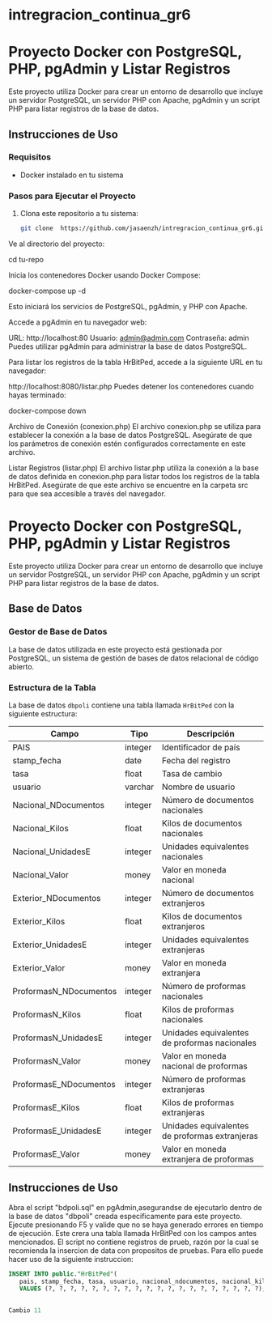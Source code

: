 # intregracion_continua_gr6

# Proyecto Docker con PostgreSQL, PHP, pgAdmin y Listar Registros

Este proyecto utiliza Docker para crear un entorno de desarrollo que incluye un servidor PostgreSQL, un servidor PHP con Apache, pgAdmin y un script PHP para listar registros de la base de datos.

## Instrucciones de Uso

### Requisitos

- Docker instalado en tu sistema

### Pasos para Ejecutar el Proyecto

1. Clona este repositorio a tu sistema:

   ```bash
   git clone  https://github.com/jasaenzh/intregracion_continua_gr6.git

Ve al directorio del proyecto:

cd tu-repo

Inicia los contenedores Docker usando Docker Compose:

docker-compose up -d

Esto iniciará los servicios de PostgreSQL, pgAdmin, y PHP con Apache.

Accede a pgAdmin en tu navegador web:

URL: http://localhost:80
Usuario: admin@admin.com
Contraseña: admin
Puedes utilizar pgAdmin para administrar la base de datos PostgreSQL.

Para listar los registros de la tabla HrBitPed, accede a la siguiente URL en tu navegador:

http://localhost:8080/listar.php
Puedes detener los contenedores cuando hayas terminado:

docker-compose down

Archivo de Conexión (conexion.php)
El archivo conexion.php se utiliza para establecer la conexión a la base de datos PostgreSQL. Asegúrate de que los parámetros de conexión estén configurados correctamente en este archivo.

Listar Registros (listar.php)
El archivo listar.php utiliza la conexión a la base de datos definida en conexion.php para listar todos los registros de la tabla HrBitPed. Asegúrate de que este archivo se encuentre en la carpeta src para que sea accesible a través del navegador.

# Proyecto Docker con PostgreSQL, PHP, pgAdmin y Listar Registros

Este proyecto utiliza Docker para crear un entorno de desarrollo que incluye un servidor PostgreSQL, un servidor PHP con Apache, pgAdmin y un script PHP para listar registros de la base de datos.

## Base de Datos

### Gestor de Base de Datos

La base de datos utilizada en este proyecto está gestionada por PostgreSQL, un sistema de gestión de bases de datos relacional de código abierto.

### Estructura de la Tabla

La base de datos `dbpoli` contiene una tabla llamada `HrBitPed` con la siguiente estructura:

| Campo                  | Tipo     | Descripción                                    |
|------------------------|----------|------------------------------------------------|
| PAIS                   | integer  | Identificador de país                          |
| stamp_fecha            | date     | Fecha del registro                             |
| tasa                   | float    | Tasa de cambio                                 |
| usuario                | varchar  | Nombre de usuario                              |
| Nacional_NDocumentos   | integer  | Número de documentos nacionales                |
| Nacional_Kilos         | float    | Kilos de documentos nacionales                 |
| Nacional_UnidadesE     | integer  | Unidades equivalentes nacionales               |
| Nacional_Valor         | money    | Valor en moneda nacional                       |
| Exterior_NDocumentos   | integer  | Número de documentos extranjeros               |
| Exterior_Kilos         | float    | Kilos de documentos extranjeros                |
| Exterior_UnidadesE     | integer  | Unidades equivalentes extranjeras              |
| Exterior_Valor         | money    | Valor en moneda extranjera                     |
| ProformasN_NDocumentos | integer  | Número de proformas nacionales                 |
| ProformasN_Kilos       | float    | Kilos de proformas nacionales                  |
| ProformasN_UnidadesE   | integer  | Unidades equivalentes de proformas nacionales  |
| ProformasN_Valor       | money    | Valor en moneda nacional de proformas          |
| ProformasE_NDocumentos | integer  | Número de proformas extranjeras                |
| ProformasE_Kilos       | float    | Kilos de proformas extranjeras                 |
| ProformasE_UnidadesE   | integer  | Unidades equivalentes de proformas extranjeras |
| ProformasE_Valor       | money    | Valor en moneda extranjera de proformas        |

## Instrucciones de Uso

Abra el script "bdpoli.sql" en pgAdmin,asegurandse de ejecutarlo dentro de la base de datos "dbpoli" creada especificamente para este proyecto. 
Ejecute presionando F5 y valide que no se haya generado errores en tiempo de ejecución. Este crera una tabla llamada HrBitPed con los campos antes mencionados.
El script no contiene registros de prueb, razón por la cual se recomienda la insercion de data con propositos de pruebas. 
Para ello puede hacer uso de la siguiente instruccion:

   ```sql
   INSERT INTO public."HrBitPed"(
      pais, stamp_fecha, tasa, usuario, nacional_ndocumentos, nacional_kilos, nacional_unidadese, nacional_valor, exterior_ndocumentos, exterior_kilos, exterior_unidadese, exterior_valor, proformasn_ndocumentos, proformasn_kilos, proformasn_unidadese, proformasn_valor, proformase_ndocumentos, proformase_kilos, proformase_unidadese, proformase_valor)
      VALUES (?, ?, ?, ?, ?, ?, ?, ?, ?, ?, ?, ?, ?, ?, ?, ?, ?, ?, ?, ?);


Cambio 11

